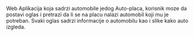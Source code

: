 Web Aplikacija koja sadrzi automobile jedog Auto-placa, korisnik moze da postavi oglas i pretrazi da li se na placu nalazi automobil koji mu je potreban. Svaki oglas sadrzi informacije o automobilu kao i slike kako auto izgleda.
